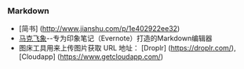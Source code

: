 ### Markdown 
- [简书] (http://www.jianshu.com/p/1e402922ee32)
- [马克飞象](https://maxiang.io/#markdown简介)--专为印象笔记（Evernote）打造的Markdown编辑器
- 图床工具用来上传图片获取 URL 地址： [Droplr] (https://droplr.com/), [Cloudapp] (https://www.getcloudapp.com/) 

